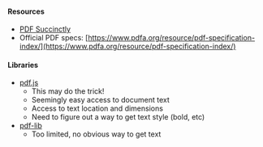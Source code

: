#### Resources

- [PDF Succinctly](https://www.syncfusion.com/succinctly-free-ebooks/pdf)
- Official PDF specs: [https://www.pdfa.org/resource/pdf-specification-index/](https://www.pdfa.org/resource/pdf-specification-index/)

#### Libraries

- [pdf.js](https://mozilla.github.io/pdf.js/)
  - This may do the trick!
  - Seemingly easy access to document text
  - Access to text location and dimensions
  - Need to figure out a way to get text style (bold, etc)
- [pdf-lib](https://pdf-lib.js.org/)
  - Too limited, no obvious way to get text
